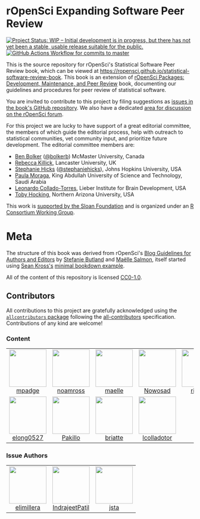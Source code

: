 # rOpenSci Expanding Software Peer Review

<!-- badges: start -->
[![Project Status: WIP – Initial development is in progress, but there has not yet been a stable, usable release suitable for the public.](https://www.repostatus.org/badges/latest/wip.svg)](https://www.repostatus.org/#wip)
[![GitHub Actions Workflow for commits to master](https://github.com/ropensci/statistical-software-review-book/workflows/Render-Book-from-master/badge.svg)](https://github.com/ropensci/statistical-software-review-book/actions?query=workflow%3ARender-Book-from-master)
<!-- badges: end -->

This is the source repository for rOpenSci's Statistical Software Peer Review
book, which can be viewed at
<https://ropensci.github.io/statistical-software-review-book>. This book is
an extension of [rOpenSci Packages: Development, Maintenance, and Peer
Review](https://devguide.ropensci.org/) book, documenting our guidelines and
procedures for peer review of statistical software.

You are invited to contribute to this project by filing suggestions as [issues
in the book's GitHub
repository](https://github.com/ropensci/statistical-software-review-book/issues).
We also have a dedicated [area for discussion on the rOpenSci
forum](https://discuss.ropensci.org/c/statistical-software-peer-review/28).

For this project we are lucky to have support of a great editorial committee,
the members of which guide the editorial process, help with outreach to
statistical communities, vet community input, and prioritize future
development. The editorial committee members are:

-   [Ben Bolker](https://ms.mcmaster.ca/~bolker/) ([\@bolkerb](https://twitter.com/bolkerb)) McMaster University, Canada
-   [Rebecca Killick](http://www.lancs.ac.uk/~killick/), Lancaster University, UK
-   [Stephanie Hicks](https://www.stephaniehicks.com/) ([\@stephaniehicks](https://twitter.com/stephaniehicks)), Johns Hopkins University, USA
-   [Paula Moraga](http://www.paulamoraga.com/), King Abdullah University of Science and Technology, Saudi Arabia
-   [Leonardo Collado-Torres](http://lcolladotor.github.io/), Lieber Institute for Brain Development, USA
-   [Toby Hocking](http://tdhock.github.io/), Northern Arizona University, USA

This work is [
supported by the Sloan Foundation](https://ropensci.org/blog/2019/07/15/expanding-software-review/)
and is organized under an
[R Consortium Working Group](https://www.r-consortium.org/projects/isc-working-groups).

# Meta

The structure of this book was derived from rOpenSci's [Blog Guidelines for
Authors and Editors](https://github.com/ropensci-org/blog-guidance) by
[Stefanie Butland](https://github.com/stefaniebutland) and [Maëlle
Salmon](https://github.com/maelle), itself started using [Sean
Kross's](https://github.com/seankross) [minimal bookdown
example](https://github.com/seankross/bookdown-start).

All of the content of this repository is licensed 
[CC0-1.0](https://creativecommons.org/publicdomain/zero/1.0/).


## Contributors





<!-- ALL-CONTRIBUTORS-LIST:START - Do not remove or modify this section -->
<!-- prettier-ignore-start -->
<!-- markdownlint-disable -->

All contributions to this project are gratefully acknowledged using the [`allcontributors` package](https://github.com/ropenscilabs/allcontributors) following the [all-contributors](https://allcontributors.org) specification. Contributions of any kind are welcome!

### Content

<table>

<tr>
<td align="center">
<a href="https://github.com/mpadge">
<img src="https://avatars.githubusercontent.com/u/6697851?v=4" width="100px;" alt=""/>
</a><br>
<a href="https://github.com/ropensci/statistical-software-review-book/commits?author=mpadge">mpadge</a>
</td>
<td align="center">
<a href="https://github.com/noamross">
<img src="https://avatars.githubusercontent.com/u/571752?v=4" width="100px;" alt=""/>
</a><br>
<a href="https://github.com/ropensci/statistical-software-review-book/commits?author=noamross">noamross</a>
</td>
<td align="center">
<a href="https://github.com/maelle">
<img src="https://avatars.githubusercontent.com/u/8360597?v=4" width="100px;" alt=""/>
</a><br>
<a href="https://github.com/ropensci/statistical-software-review-book/commits?author=maelle">maelle</a>
</td>
<td align="center">
<a href="https://github.com/Nowosad">
<img src="https://avatars.githubusercontent.com/u/3457131?v=4" width="100px;" alt=""/>
</a><br>
<a href="https://github.com/ropensci/statistical-software-review-book/commits?author=Nowosad">Nowosad</a>
</td>
<td align="center">
<a href="https://github.com/richfitz">
<img src="https://avatars.githubusercontent.com/u/1558093?v=4" width="100px;" alt=""/>
</a><br>
<a href="https://github.com/ropensci/statistical-software-review-book/commits?author=richfitz">richfitz</a>
</td>
</tr>


<tr>
<td align="center">
<a href="https://github.com/elong0527">
<img src="https://avatars.githubusercontent.com/u/465246?v=4" width="100px;" alt=""/>
</a><br>
<a href="https://github.com/ropensci/statistical-software-review-book/commits?author=elong0527">elong0527</a>
</td>
<td align="center">
<a href="https://github.com/Pakillo">
<img src="https://avatars.githubusercontent.com/u/1597843?v=4" width="100px;" alt=""/>
</a><br>
<a href="https://github.com/ropensci/statistical-software-review-book/commits?author=Pakillo">Pakillo</a>
</td>
<td align="center">
<a href="https://github.com/briatte">
<img src="https://avatars.githubusercontent.com/u/322533?v=4" width="100px;" alt=""/>
</a><br>
<a href="https://github.com/ropensci/statistical-software-review-book/commits?author=briatte">briatte</a>
</td>
<td align="center">
<a href="https://github.com/lcolladotor">
<img src="https://avatars.githubusercontent.com/u/2288213?v=4" width="100px;" alt=""/>
</a><br>
<a href="https://github.com/ropensci/statistical-software-review-book/commits?author=lcolladotor">lcolladotor</a>
</td>
</tr>

</table>


### Issue Authors

<table>

<tr>
<td align="center">
<a href="https://github.com/elimillera">
<img src="https://avatars.githubusercontent.com/u/24767886?u=16d22ed97b442cfa1847d0f110b7dbf5c190c5a5&v=4" width="100px;" alt=""/>
</a><br>
<a href="https://github.com/ropensci/statistical-software-review-book/issues?q=is%3Aissue+author%3Aelimillera">elimillera</a>
</td>
<td align="center">
<a href="https://github.com/IndrajeetPatil">
<img src="https://avatars.githubusercontent.com/u/11330453?u=6eb9f03fe4cc5a2a67633252acda215b113234be&v=4" width="100px;" alt=""/>
</a><br>
<a href="https://github.com/ropensci/statistical-software-review-book/issues?q=is%3Aissue+author%3AIndrajeetPatil">IndrajeetPatil</a>
</td>
<td align="center">
<a href="https://github.com/jsta">
<img src="https://avatars.githubusercontent.com/u/7844578?u=a37c1879ee6da8d66d2cf6f7b79d08bcb837cbea&v=4" width="100px;" alt=""/>
</a><br>
<a href="https://github.com/ropensci/statistical-software-review-book/issues?q=is%3Aissue+author%3Ajsta">jsta</a>
</td>
</tr>

</table>

<!-- markdownlint-enable -->
<!-- prettier-ignore-end -->
<!-- ALL-CONTRIBUTORS-LIST:END -->

